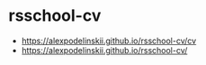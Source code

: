 # rsschool-cv
* https://alexpodelinskii.github.io/rsschool-cv/cv 
* https://alexpodelinskii.github.io/rsschool-cv/
